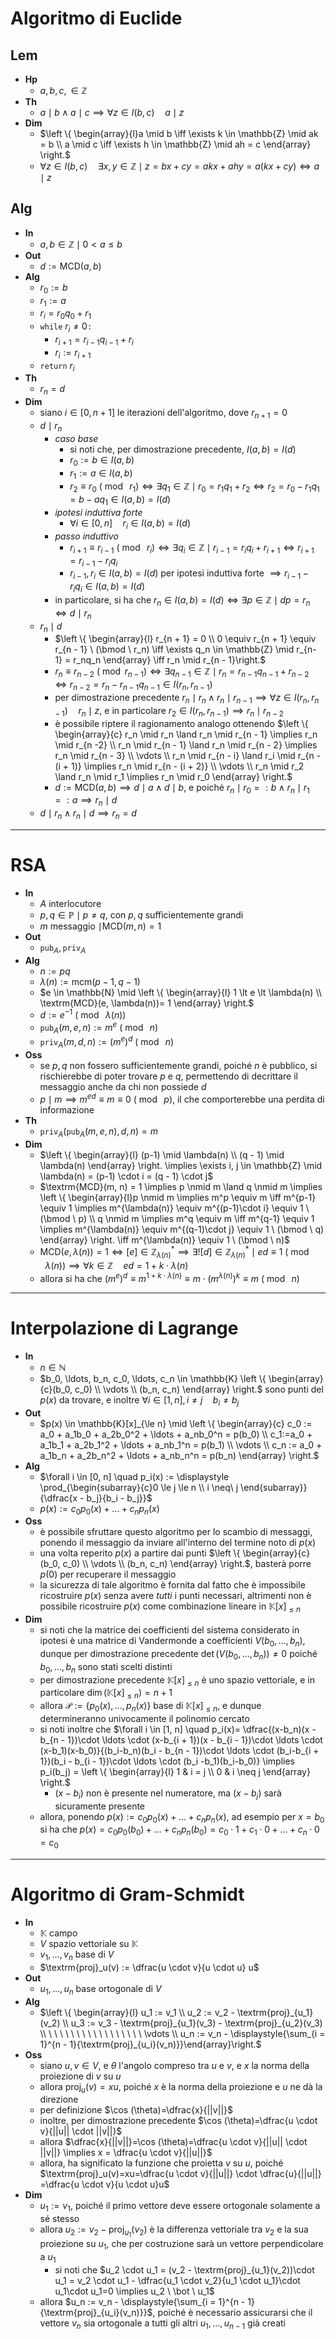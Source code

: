 # Algoritmo di Euclide

## Lem

- **Hp**
    - $a, b, c, \in \mathbb{Z}$
- **Th**
    - $a \mid b \land a \mid c \implies \forall z \in I(b, c) \quad a \mid z$
- **Dim**
    - $\left \{ \begin{array}{l}a \mid b \iff \exists k \in \mathbb{Z} \mid ak = b \\ a \mid c \iff \exists h \in \mathbb{Z} \mid ah = c \end{array} \right.$
    - $\forall z \in I(b, c) \quad \exists x, y \in \mathbb{Z} \mid z = bx + cy = akx + ahy = a(kx + cy) \iff a \mid z$

## Alg

- **In**
    - $a, b \in \mathbb{Z} \mid 0 \lt a \le b$
- **Out**
    - $d:=\textrm{MCD}(a, b)$
- **Alg**
    - $r_0:=b$
    - $r_1:=a$
    - $r_i = r_0q_0 + r_1$
    - $\texttt{while} \ r_i \neq 0 \texttt{:}$
        - $r_{i + 1} = r_{i - 1}q_{i - 1} + r_i$
        - $r_i := r_{i + 1}$
    - $\texttt{return} \ r_i$
- **Th**
    - $r_n = d$
- **Dim**
    - siano $i \in [0, n + 1]$ le iterazioni dell'algoritmo, dove $r_{n + 1} = 0$
    - $d \mid r_n$
        - _caso base_
            - si noti che, per dimostrazione precedente, $I(a, b) = I(d)$
            - $r_0:= b \in I(a,b)$
            - $r_1:=a \in I(a,b)$
            - $r_2 \equiv r_0 \ (\bmod \ r_1) \iff \exists q_1 \in \mathbb{Z} \mid r_0 = r_1q_1 + r_2 \iff r_2 = r_0 - r_1q_1 = b - aq_1 \in I(a,b) = I(d)$
        - _ipotesi induttiva forte_
            - $\forall i \in [0, n] \quad r_i \in I(a,b) = I(d)$
        - _passo induttivo_
            - $r_{i + 1} \equiv r_{i - 1} \ (\bmod \ r_i) \iff \exists q_i \in \mathbb{Z} \mid r_{i - 1} = r_iq_i + r_{i + 1} \iff r_{i + 1} = r_{i - 1} - r_iq_i$
            - $r_{i - 1}, r_i \in I(a, b) = I(d)$ per ipotesi induttiva forte $\implies r_{i - 1} - r_iq_i \in I(a, b) = I(d)$
        - in particolare, si ha che $r_n \in I(a,b) = I(d) \iff \exists p \in \mathbb{Z} \mid dp = r_n \iff d \mid r_n$
    - $r_n \mid d$
        - $\left \{ \begin{array}{l} r_{n + 1} = 0 \\  0 \equiv r_{n + 1} \equiv r_{n - 1} \ (\bmod \ r_n) \iff \exists q_n \in \mathbb{Z} \mid r_{n- 1} = r_nq_n \end{array} \iff r_n \mid r_{n - 1}\right.$
        - $r_n \equiv r_{n - 2} \ (\bmod r_{n - 1}) \iff \exists q_{n - 1} \in \mathbb{Z} \mid r_n =r_{n - 1} q_{n - 1} + r_{n - 2} \iff r_{n - 2} = r_n - r_{n - 1}q_{n - 1} \in I(r_n, r_{n - 1})$
        - per dimostrazione precedente $r_n \mid r_n \land r_n \mid r_{n - 1} \implies \forall z \in I(r_n, r_{n - 1}) \quad r_n \mid z$, e in particolare $r_2 \in I(r_n, r_{n - 1}) \implies r_n \mid r_{n-2}$
        - è possibile riptere il ragionamento analogo ottenendo $\left \{ \begin{array}{c} r_n \mid r_n \land r_n \mid r_{n - 1} \implies r_n \mid r_{n -2} \\ r_n \mid r_{n - 1} \land r_n \mid r_{n - 2} \implies r_n \mid r_{n - 3} \\ \vdots \\ r_n \mid r_{n - i} \land r_i \mid r_{n - (i + 1)} \implies r_n \mid r_{n - (i + 2)} \\ \vdots \\ r_n \mid r_2 \land r_n \mid r_1 \implies r_n \mid r_0 \end{array} \right.$
        - $d := \textrm{MCD}(a,b) \implies d \mid a \land d \mid b$, e poiché $r_n \mid r_0 =: b \land r_n \mid r_1 =: a \implies r_n \mid d$
    - $d \mid r_n \land r_n \mid d \implies r_n = d$

****

# RSA

- **In**
    - $A$ interlocutore
    - $p, q \in \mathbb{P} \mid p \neq q$, con $p, q$ sufficientemente grandi
    - $m$ messaggio $\mid \textrm{MCD}(m, n) = 1$
- **Out**
    - $\texttt{pub}_A, \texttt{priv}_A$
- **Alg**
    - $n := pq$
    - $\lambda(n) := \textrm{mcm}(p-1, q-1)$
    - $e \in \mathbb{N} \mid \left \{ \begin{array}{l} 1 \lt e \lt \lambda(n) \\ \textrm{MCD}(e, \lambda(n))= 1 \end{array} \right.$
    - $d:= e^{-1} \ (\bmod \ \lambda(n))$
    - $\texttt{pub}_A(m, e, n) := m^e \ (\bmod \ n)$
    - $\texttt{priv}_A(m, d, n) := (m^e)^d \ (\bmod \ n)$
- **Oss**
    - se $p,q$ non fossero sufficientemente grandi, poiché $n$ è pubblico, si rischierebbe di poter trovare $p$ e $q$, permettendo di decrittare il messaggio anche da chi non possiede $d$
    - $p \mid m \implies m^{ed} \equiv m \equiv 0 \ (\bmod \ p)$, il che comporterebbe una perdita di informazione
- **Th**
    - $\texttt{priv}_A(\texttt{pub}_A(m, e, n), d, n) = m$
- **Dim**
    - $\left \{ \begin{array}{l} (p-1) \mid \lambda(n) \\ (q - 1) \mid \lambda(n) \end{array} \right. \implies \exists i, j \in \mathbb{Z} \mid \lambda(n) = (p-1) \cdot i  = (q - 1) \cdot j$
    - $\textrm{MCD}(m, n) = 1 \implies p \nmid m \land q \nmid m \implies \left \{ \begin{array}{l}p \nmid m \implies m^p \equiv m \iff m^{p-1} \equiv 1  \implies m^{\lambda(n)} \equiv m^{(p-1)\cdot i} \equiv 1 \ (\bmod \ p) \\ q \nmid m \implies m^q \equiv m \iff m^{q-1} \equiv 1 \implies m^{\lambda(n)} \equiv m^{(q-1)\cdot j} \equiv 1 \ (\bmod \ q) \end{array} \right. \iff m^{\lambda(n)} \equiv 1 \ (\bmod \ n)$
    - $\textrm{MCD}(e, \lambda(n)) = 1 \iff [e] \in \mathbb{Z}^*_{\lambda(n)} \implies \exists ! [d] \in \mathbb{Z}^*_{\lambda(n)} \mid ed \equiv 1 \ (\bmod \ \lambda(n)) \implies \forall k \in \mathbb{Z} \quad ed = 1 + k \cdot\lambda(n)$
    - allora si ha che $(m^e)^d \equiv m^{1 + k \cdot \lambda(n)} \equiv m \cdot (m^{\lambda(n)})^k \equiv m \ (\bmod \ n)$

****

# Interpolazione di Lagrange

- **In**
    - $n \in \mathbb{N}$
    - $b_0, \ldots, b_n, c_0, \ldots, c_n \in \mathbb{K} \left \{ \begin{array}{c}(b_0, c_0) \\ \vdots \\ (b_n, c_n) \end{array} \right.$ sono punti del $p(x)$ da trovare, e inoltre $\forall i \in [1, n], i \neq j \quad b_i \neq b_j$
- **Out**
    - $p(x) \in \mathbb{K}[x]_{\le n} \mid \left \{ \begin{array}{c} c_0 := a_0 + a_1b_0 + a_2b_0^2 + \ldots + a_nb_0^n = p(b_0) \\ c_1:=a_0 + a_1b_1 + a_2b_1^2 + \ldots + a_nb_1^n = p(b_1) \\ \vdots \\ c_n := a_0 + a_1b_n + a_2b_n^2 + \ldots + a_nb_n^n = p(b_n) \end{array} \right.$
- **Alg**
    - $\forall i \in [0, n] \quad p_i(x) := \displaystyle \prod_{\begin{subarray}{c}0 \le  j \le n \\ i \neq\ j \end{subarray}}{\dfrac{x - b_j}{b_i - b_j}}$
    - $p(x) := c_0p_0(x) + \ldots + c_n p_n(x)$
- **Oss**
    - è possibile sfruttare questo algoritmo per lo scambio di messaggi, ponendo il messaggio da inviare all'interno del termine noto di $p(x)$
    - una volta reperito $p(x)$ a partire dai punti $\left \{ \begin{array}{c}(b_0, c_0) \\ \vdots \\ (b_n, c_n) \end{array} \right.$, basterà porre $p(0)$ per recuperare il messaggio
    - la sicurezza di tale algoritmo è fornita dal fatto che è impossibile ricostruire $p(x)$ senza avere _tutti_ i punti necessari, altrimenti non è possibile ricostruire $p(x)$ come combinazione lineare in $\mathbb{K}[x]_{\le n}$
- **Dim**
    - si noti che la matrice dei coefficienti del sistema considerato in ipotesi è una matrice di Vandermonde a coefficienti $V(b_0, \ldots, b_n)$, dunque per dimostrazione precedente $\det(V(b_0, \ldots, b_n)) \neq 0$ poiché $b_0, \ldots, b_n$ sono stati scelti distinti
    - per dimostrazione precedente $\mathbb{K}[x]_{\le n}$ è uno spazio vettoriale, e in particolare $\dim(\mathbb{K}[x]_{\le n}) = n + 1$
    - allora $\mathcal{P} :=\{p_0(x), \ldots, p_n(x)\}$ base di $\mathbb{K}[x]_{\le n}$, e dunque determineranno univocamente il polinomio cercato
    - si noti inoltre che $\forall i \in [1, n] \quad p_i(x)= \dfrac{(x-b_n)(x - b_{n - 1})\cdot \ldots \cdot (x-b_{i + 1})(x - b_{i - 1})\cdot \ldots \cdot (x-b_1)(x-b_0)}{(b_i-b_n)(b_i - b_{n - 1})\cdot \ldots \cdot (b_i-b_{i + 1})(b_i - b_{i - 1})\cdot \ldots \cdot (b_i -b_1)(b_i-b_0)} \implies p_i(b_j) = \left \{ \begin{array}{l} 1 & i = j \\ 0 & i \neq j \end{array} \right.$
        - $(x - b_i)$ non è presente nel numeratore, ma $(x - b_j)$ sarà sicuramente presente
    - allora, ponendo $p(x) := c_0 p_0(x) + \ldots + c_np_n(x)$, ad esempio per $x = b_0$ si ha che $p(x) = c_0 p_0(b_0) + \ldots + c_np_n(b_0) = c_0 \cdot 1 + c_1 \cdot 0 + \ldots + c_n \cdot 0 = c_0$

****

# Algoritmo di Gram-Schmidt

- **In**
    - $\mathbb{K}$ campo
    - $V$ spazio vettoriale su $\mathbb{K}$
    - $v_1, \ldots, v_n$ base di $V$
    - $\textrm{proj}_u(v) := \dfrac{u \cdot v}{u \cdot u} u$
- **Out**
    - $u_1, \ldots, u_n$ base ortogonale di $V$
- **Alg**
    - $\left \{ \begin{array}{l} u_1 := v_1 \\ u_2 := v_2 - \textrm{proj}_{u_1}(v_2) \\ u_3 := v_3 - \textrm{proj}_{u_1}(v_3) - \textrm{proj}_{u_2}(v_3) \\ \ \ \ \ \ \ \ \ \ \ \ \ \ \ \ \ \ \vdots \\ u_n := v_n - \displaystyle{\sum_{i = 1}^{n - 1}{\textrm{proj}_{u_i}(v_n)}}\end{array}\right.$
- **Oss**
    - siano $u, v \in V$, e $\theta$ l'angolo compreso tra $u$ e $v$, e $x$ la norma della proiezione di $v$ su $u$
    - allora $\textrm{proj}_u(v)= xu$, poiché $x$ è la norma della proiezione e $u$ ne dà la direzione
    - per definizione $\cos (\theta)=\dfrac{x}{||v||}$
    - inoltre, per dimostrazione precedente $\cos (\theta)=\dfrac{u \cdot v}{||u|| \cdot ||v||}$
    - allora $\dfrac{x}{||v||}=\cos (\theta)=\dfrac{u \cdot v}{||u|| \cdot ||v||} \implies x = \dfrac{u \cdot v}{||u||}$
    - allora, ha significato la funzione che proietta $v$ su $u$, poiché $\textrm{proj}_u(v)=xu=\dfrac{u \cdot v}{||u||} \cdot \dfrac{u}{||u||} =\dfrac{u \cdot v}{u \cdot u}u$
- **Dim**
    - $u_1 := v_1$, poiché il primo vettore deve essere ortogonale solamente a sé stesso
    - allora $u_2 := v_2 - \textrm{proj}_{u_1}(v_2)$ è la differenza vettoriale tra $v_2$ e la sua proiezione su $u_1$, che per costruzione sarà un vettore perpendicolare a $u_1$
        - si noti che $u_2 \cdot u_1 = (v_2 - \textrm{proj}_{u_1}(v_2))\cdot u_1 = v_2 \cdot u_1 - \dfrac{u_1 \cdot v_2}{u_1 \cdot u_1}\cdot u_1\cdot u_1=0 \implies u_2 \ \bot \ u_1$
    - allora $u_n := v_n - \displaystyle{\sum_{i = 1}^{n - 1}{\textrm{proj}_{u_i}(v_n)}}$, poiché è necessario assicurarsi che il vettore $v_n$ sia ortogonale a tutti gli altri $u_1, \ldots, u_{n-1}$ già creati

